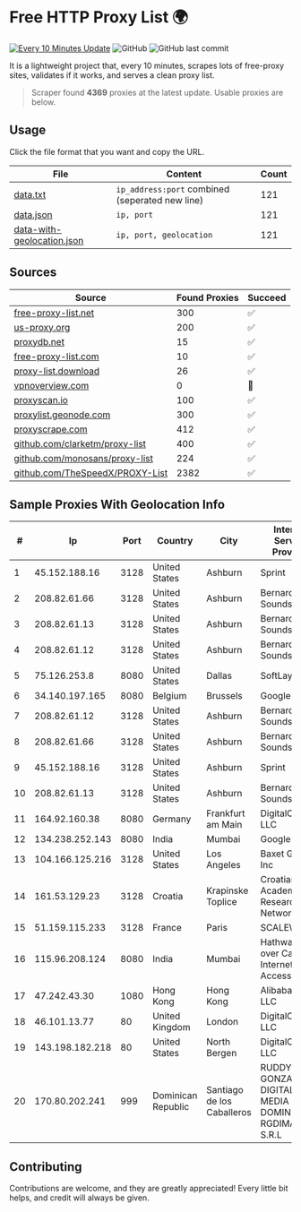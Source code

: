 
# Free HTTP Proxy List 🌍

[![Every 10 Minutes Update](https://github.com/mertguvencli/http-proxy-list/actions/workflows/main.yml/badge.svg?branch=main)](https://github.com/mertguvencli/http-proxy-list/actions/workflows/main.yml)
![GitHub](https://img.shields.io/github/license/mertguvencli/http-proxy-list)
![GitHub last commit](https://img.shields.io/github/last-commit/mertguvencli/http-proxy-list)

It is a lightweight project that, every 10 minutes, scrapes lots of free-proxy sites, validates if it works, and serves a clean proxy list.


> Scraper found **4369** proxies at the latest update. Usable proxies are below.

## Usage

Click the file format that you want and copy the URL.


|File|Content|Count|
|----|-------|-----|
|[data.txt](https://raw.githubusercontent.com/mertguvencli/http-proxy-list/main/proxy-list/data.txt)|`ip_address:port` combined (seperated new line)|121|
|[data.json](https://raw.githubusercontent.com/mertguvencli/http-proxy-list/main/proxy-list/data.json)|`ip, port`|121|
|[data-with-geolocation.json](https://raw.githubusercontent.com/mertguvencli/http-proxy-list/main/proxy-list/data-with-geolocation.json)|`ip, port, geolocation`|121|

## Sources

|Source|Found Proxies|Succeed|
|------|-------------|-------|
|[free-proxy-list.net](https://free-proxy-list.net)|300|✅|
|[us-proxy.org](https://www.us-proxy.org)|200|✅|
|[proxydb.net](http://proxydb.net)|15|✅|
|[free-proxy-list.com](https://free-proxy-list.com/?page=&port=&type%5B%5D=http&type%5B%5D=https&up_time=0&search=Search)|10|✅|
|[proxy-list.download](https://www.proxy-list.download/HTTP)|26|✅|
|[vpnoverview.com](https://vpnoverview.com/privacy/anonymous-browsing/free-proxy-servers)|0|🚫|
|[proxyscan.io](https://www.proxyscan.io)|100|✅|
|[proxylist.geonode.com](https://proxylist.geonode.com/api/proxy-list?limit=300&page=1&sort_by=lastChecked&sort_type=desc&protocols=http,https)|300|✅|
|[proxyscrape.com](https://api.proxyscrape.com/v2/?request=displayproxies&protocol=http&timeout=10000&country=all&ssl=all&anonymity=all)|412|✅|
|[github.com/clarketm/proxy-list](https://raw.githubusercontent.com/clarketm/proxy-list/master/proxy-list-raw.txt)|400|✅|
|[github.com/monosans/proxy-list](https://raw.githubusercontent.com/monosans/proxy-list/main/proxies/http.txt)|224|✅|
|[github.com/TheSpeedX/PROXY-List](https://raw.githubusercontent.com/TheSpeedX/PROXY-List/master/http.txt)|2382|✅|


## Sample Proxies With Geolocation Info

|#|Ip|Port|Country|City|Internet Service Provider|
|-|--|----|-------|----|-------------------------|
|1|45.152.188.16|3128|United States|Ashburn|Sprint|
|2|208.82.61.66|3128|United States|Ashburn|Bernardi Sounds|
|3|208.82.61.13|3128|United States|Ashburn|Bernardi Sounds|
|4|208.82.61.12|3128|United States|Ashburn|Bernardi Sounds|
|5|75.126.253.8|8080|United States|Dallas|SoftLayer|
|6|34.140.197.165|8080|Belgium|Brussels|Google LLC|
|7|208.82.61.12|3128|United States|Ashburn|Bernardi Sounds|
|8|208.82.61.66|3128|United States|Ashburn|Bernardi Sounds|
|9|45.152.188.16|3128|United States|Ashburn|Sprint|
|10|208.82.61.13|3128|United States|Ashburn|Bernardi Sounds|
|11|164.92.160.38|8080|Germany|Frankfurt am Main|DigitalOcean, LLC|
|12|134.238.252.143|8080|India|Mumbai|Google LLC|
|13|104.166.125.216|3128|United States|Los Angeles|Baxet Group Inc|
|14|161.53.129.23|3128|Croatia|Krapinske Toplice|Croatian Academic and Research Network|
|15|51.159.115.233|3128|France|Paris|SCALEWAY|
|16|115.96.208.124|8080|India|Mumbai|Hathway IP over Cable Internet Access|
|17|47.242.43.30|1080|Hong Kong|Hong Kong|Alibaba.com LLC|
|18|46.101.13.77|80|United Kingdom|London|DigitalOcean, LLC|
|19|143.198.182.218|80|United States|North Bergen|DigitalOcean, LLC|
|20|170.80.202.241|999|Dominican Republic|Santiago de los Caballeros|RUDDY GONZALEZ DIGITAL MEDIA DOMINICANA, RGDIMAX, S.R.L|



## Contributing

Contributions are welcome, and they are greatly appreciated! Every
little bit helps, and credit will always be given.

